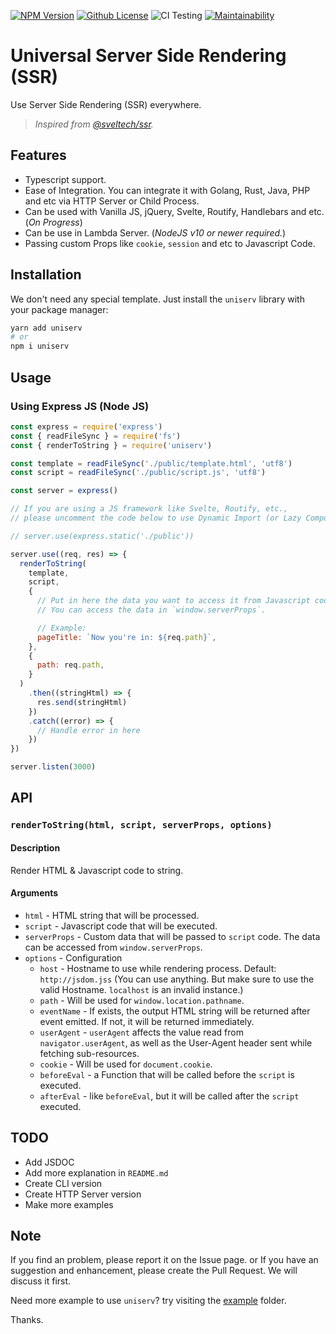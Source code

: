 [![NPM Version](https://badgen.net/npm/v/uniserv?color=red&icon=npm&label=version&cache=300)](https://npmjs.com/package/uniserv)
[![Github License](https://badgen.net/github/license/lamualfa/uniserv?color=purple&label=license&cache=300)](https://github.com/lamualfa/uniserv/blob/master/LICENSE)
![CI Testing](https://github.com/lamualfa/uniserv/workflows/CI%20Testing/badge.svg)
[![Maintainability](https://api.codeclimate.com/v1/badges/da819077ced8476f6b42/maintainability)](https://codeclimate.com/github/lamualfa/uniserv/maintainability)

# Universal Server Side Rendering (SSR)

Use Server Side Rendering (SSR) everywhere.

> _Inspired from [@sveltech/ssr](https://github.com/roxiness/ssr)._

## Features

- Typescript support.
- Ease of Integration. You can integrate it with Golang, Rust, Java, PHP and etc via HTTP Server or Child Process.
- Can be used with Vanilla JS, jQuery, Svelte, Routify, Handlebars and etc. (_On Progress_)
- Can be use in Lambda Server. (_NodeJS v10 or newer required._)
- Passing custom Props like `cookie`, `session` and etc to Javascript Code.

## Installation

We don't need any special template. Just install the `uniserv` library with your package manager:

```bash
yarn add uniserv
# or
npm i uniserv
```

## Usage

### Using Express JS (Node JS)

```js
const express = require('express')
const { readFileSync } = require('fs')
const { renderToString } = require('uniserv')

const template = readFileSync('./public/template.html', 'utf8')
const script = readFileSync('./public/script.js', 'utf8')

const server = express()

// If you are using a JS framework like Svelte, Routify, etc.,
// please uncomment the code below to use Dynamic Import (or Lazy Component)

// server.use(express.static('./public'))

server.use((req, res) => {
  renderToString(
    template,
    script,
    {
      // Put in here the data you want to access it from Javascript code.
      // You can access the data in `window.serverProps`.

      // Example:
      pageTitle: `Now you're in: ${req.path}`,
    },
    {
      path: req.path,
    }
  )
    .then((stringHtml) => {
      res.send(stringHtml)
    })
    .catch((error) => {
      // Handle error in here
    })
})

server.listen(3000)
```

## API

### `renderToString(html, script, serverProps, options)`

#### Description

Render HTML & Javascript code to string.

#### Arguments

- `html` - HTML string that will be processed.
- `script` - Javascript code that will be executed.
- `serverProps` - Custom data that will be passed to `script` code. The data can be accessed from `window.serverProps`.
- `options` - Configuration
  - `host` - Hostname to use while rendering process. Default: `http://jsdom.jss` (You can use anything. But make sure to use the valid Hostname. `localhost` is an invalid instance.)
  - `path` - Will be used for `window.location.pathname`.
  - `eventName` - If exists, the output HTML string will be returned after event emitted. If not, it will be returned immediately.
  - `userAgent` - `userAgent` affects the value read from `navigator.userAgent`, as well as the User-Agent header sent while fetching sub-resources.
  - `cookie` - Will be used for `document.cookie`.
  - `beforeEval` - a Function that will be called before the `script` is executed.
  - `afterEval` - like `beforeEval`, but it will be called after the `script` executed.

## TODO

- Add JSDOC
- Add more explanation in `README.md`
- Create CLI version
- Create HTTP Server version
- Make more examples

## Note

If you find an problem, please report it on the Issue page. or If you have an suggestion and enhancement, please create the Pull Request. We will discuss it first.

Need more example to use `uniserv`? try visiting the [example](https://github.com/lamualfa/uniserv/tree/master/example) folder.

Thanks.
